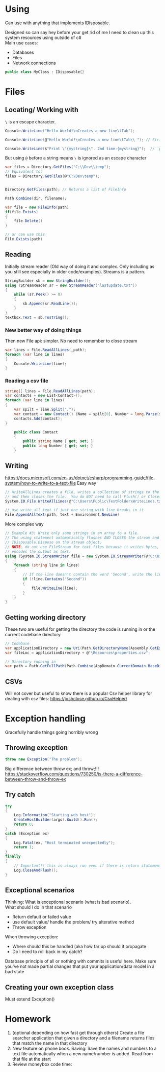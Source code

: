 # Using
Can use with anything that implements IDisposable.  

Designed so can say hey before your get rid of me I need to clean up this system resources using outside of c#  
Main use cases:
- Databases
- Files
- Network connections

```csharp
public class MyClass : IDisposable{}
```

# Files

## Locating/ Working with
`\` is an escape character. 
```csharp
Console.WriteLine("Hello World!\nCreates a new line\tTab");

Console.WriteLine(@"Hello World!\nCreates a new line\tTab\\ "); // String literal aka take this as is and don't escape anything. Useful when you paste from internet

Console.WriteLine($"Print \"{mystring}\". 2nd time:{mystring}");  // `print ${mystring}`
```
But using `@` before a string means `\` is ignored as an escape character
```csharp
var files = Directory.GetFiles("C:\\Dev\\temp");
// Equivalent to:
files = Directory.GetFiles(@"C:\Dev\temp");


Directory.GetFiles(path); // Returns a list of FileInfo

Path.Combine(dir, filename);

var file = new FileInfo(path);
if(file.Exists)
{
	file.Delete()
}

// or can use this
File.Exists(path)
```


## Reading
Initially stream reader (Old way of doing it and complex. Only including as you still see especially in older code/examples). Streams is a pattern. 
```csharp
StringBuilder sb = new StringBuilder();
using (StreamReader sr = new StreamReader("lastupdate.txt")) 
{
    while (sr.Peek() >= 0) 
    {
        sb.Append(sr.ReadLine());
    }
}
textbox.Text = sb.Tostring();
```

### New better way of doing things
Then new File api: simpler. No need to remember to close stream
```csharp
var lines = File.ReadAllLines(_path);
foreach (var line in lines)
{
	Console.WriteLine(line);
}

```
### Reading a csv file
```cs
string[] lines = File.ReadAllLines(path);
var contacts = new List<Contact>();
foreach (var line in lines)
{
    var spilt = line.Split(",");
    var contact = new Contact() {Name = spilt[0], Number = long.Parse(spilt[1])};
    contacts.Add(contact);
}
```
```contact.cs
    public class Contact
    {
        public string Name { get; set; }
        public long Number { get; set; }
    }
```



## Writing
https://docs.microsoft.com/en-us/dotnet/csharp/programming-guide/file-system/how-to-write-to-a-text-file
Easy way
```cs 
// WriteAllLines creates a file, writes a collection of strings to the file,
// and then closes the file.  You do NOT need to call Flush() or Close().
System.IO.File.WriteAllLines(@"C:\Users\Public\TestFolder\WriteLines.txt", lines);

// use write all text if just one string with line breaks in it
File.AppendAllText(path, text + Environment.NewLine)
```
More complex way
```csharp
// Example #3: Write only some strings in an array to a file.
// The using statement automatically flushes AND CLOSES the stream and calls
// IDisposable.Dispose on the stream object.
// NOTE: do not use FileStream for text files because it writes bytes, but StreamWriter
// encodes the output as text.
using (System.IO.StreamWriter file = new System.IO.StreamWriter(@"C:\Users\Public\TestFolder\WriteLines2.txt"))
{
	foreach (string line in lines)
	{
		// If the line doesn't contain the word 'Second', write the line to the file.
		if (!line.Contains("Second"))
		{
			file.WriteLine(line);
		}
	}
}

```

## Getting working directory
These two are useful for getting the directory the code is running in or the current codebase directory
```csharp
// Codebase
var applicationDirectory = new Uri(Path.GetDirectoryName(Assembly.GetExecutingAssembly().CodeBase)).LocalPath;
var fileLoc = applicationDirectory + @"\Resources\properties.csv";

// Directory running in
var path = Path.GetFullPath(Path.Combine(AppDomain.CurrentDomain.BaseDirectory, "..", "..", "..", "TestData", "Output"));
```

## CSVs
Will not cover but useful to know there is a popular Csv helper library for dealing with csv files: https://joshclose.github.io/CsvHelper/

# Exception handling

Gracefully handle things going horribly wrong

## Throwing exception
```csharp
throw new Exception("The problem");
```

Big difference between throw ex; and throw;!!!  
https://stackoverflow.com/questions/730250/is-there-a-difference-between-throw-and-throw-ex


## Try catch
```csharp
try
{
	Log.Information("Starting web host");
	CreateHostBuilder(args).Build().Run();
	return 0;
}
catch (Exception ex)
{
	Log.Fatal(ex, "Host terminated unexpectedly");
	return 1;
}
finally
{
	// Important!! this is always run even if there is return statement (will get run before return)
	Log.CloseAndFlush();
}
```

## Exceptional scenarios
Thinking: What is exceptional scenario (what is bad scenario).  
What should I do in that scenario
- Return default or failed value
- use default value/ handle the problem/ try alterative method
- Throw exception

When throwing exception:
- Where should this be handled (aka how far up should it propagate
- Do I need to roll back in my catch?

Database principle of all or nothing with commits is useful here. Make sure you've not made partial changes that put your application/data model in a bad state


## Creating your own exception class
Must extend Exception()


# Homework
1. (optional depending on how fast get through others) Create a file searcher application that given a directory and a filename returns files that match the name in that directory
2. New feature on phone book. Saving: Save the names and numbers to a text file automatically when a new name/number is added. Read from that file at the start
3. Review moneybox code time: 




